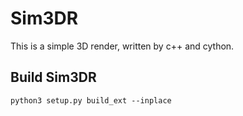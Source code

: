 # Sim3DR
This is a simple 3D render, written by c++ and cython. 

## Build Sim3DR

```shell script
python3 setup.py build_ext --inplace
```